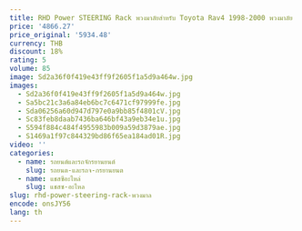 ```yaml
---
title: RHD Power STEERING Rack พวงมาลัยสําหรับ Toyota Rav4 1998-2000 พวงมาลัย RHD RAV4 4425042090 4425042032   44250-42032 44250-42090
price: '4866.27'
price_original: '5934.48'
currency: THB
discount: 18%
rating: 5
volume: 85
image: Sd2a36f0f419e43ff9f2605f1a5d9a464w.jpg
images:
  - Sd2a36f0f419e43ff9f2605f1a5d9a464w.jpg
  - Sa5bc21c3a6a84eb6bc7c6471cf97999fe.jpg
  - Sda06256a60d947d797e0a9bb85f4801cV.jpg
  - Sc83feb8daab7436ba646bf43a9eb34e1u.jpg
  - S594f884c484f4955983b009a59d3879ae.jpg
  - S1469a1f97c844329bd86f65ea184ad01R.jpg
video: ''
categories:
  - name: รถยนต์และรถจักรยานยนต์
    slug: รถยนต-และรถจ-กรยานยนต
  - name: แชสซีอะไหล่
    slug: แชสซ-อะไหล
slug: rhd-power-steering-rack-พวงมาล
encode: onsJY56
lang: th
---
```

  
